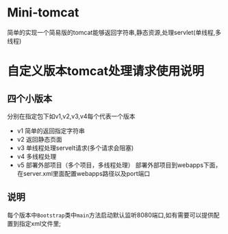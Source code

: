 # Mini-tomcat
简单的实现一个简易版的tomcat能够返回字符串,静态资源,处理servlet(单线程,多线程)



# 自定义版本tomcat处理请求使用说明

## 四个小版本

分别在指定包下如v1,v2,v3,v4每个代表一个版本

- v1 简单的返回指定字符串
- v2 返回静态页面
- v3 单线程处理servelt请求(多个请求会阻塞)
- v4 多线程处理
- v5 部署外部项目（多个项目，多线程处理）
  部署外部项目到webapps下面，在server.xml里面配置webapps路径以及port端口


## 说明

每个版本中`Bootstrap`类中`main`方法启动默认监听8080端口,如有需要可以提供配置到指定xml文件里;

